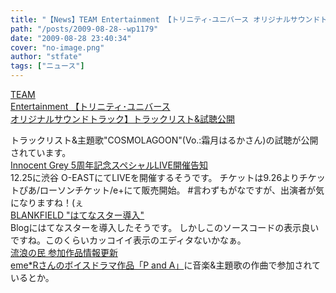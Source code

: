 ```yaml
---
title: "【News】TEAM Entertainment 【トリニティ･ユニバース オリジナルサウンドトラック】トラックリスト&試聴公開"
path: "/posts/2009-08-28--wp1179"
date: "2009-08-28 23:40:34"
cover: "no-image.png"
author: "stfate"
tags: ["ニュース"]
---
```


<style type="text/css">
<!--
p {white-space: pre-wrap};
-->
</style>

<a  href="http://www.team-e.co.jp/sp/trinity/index.html" target="_blank">TEAM Entertainment 【トリニティ･ユニバース オリジナルサウンドトラック】トラックリスト&試聴公開</a>
<div >トラックリスト&主題歌"COSMOLAGOON"(Vo.:霜月はるかさん)の試聴が公開されています。</div>
<a  href="http://www.gungnir.co.jp/innocentgrey/event/5th_event.html" target="_blank">Innocent Grey 5周年記念スペシャルLIVE開催告知</a>
<div >12.25に渋谷 O-EASTにてLIVEを開催するそうです。
チケットは9.26よりチケットぴあ/ローソンチケット/e+にて販売開始。
#言わずもがなですが、出演者が気になりますね！(ぇ</div>
<a  href="http://blankfield.but.jp/" target="_blank">BLANKFIELD "はてなスター導入"</a>
<div >Blogにはてなスターを導入したそうです。
しかしこのソースコードの表示良いですね。このくらいカッコイイ表示のエディタないかなぁ。</div>
<a  href="http://www5.ocn.ne.jp/~rulotami/" target="_blank">流浪の民 参加作品情報更新</a>
<div ><a href="http://laid.sakura.ne.jp/panda/" target="_blank">eme*Rさんのボイスドラマ作品「P and A」</a>に音楽&主題歌の作曲で参加されているとか。</div>
